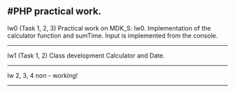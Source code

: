## #PHP practical work.

lw0 (Task 1, 2, 3)
Practical work on MDK_S: lw0.
Implementation of the calculator function and sumTime.
Input is implemented from the console.

---

lw1 (Task 1, 2)
Class development Calculator and Date.

---

lw 2, 3, 4 non - working!

---
